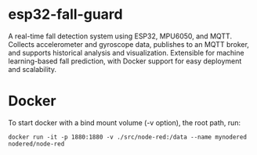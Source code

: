 # esp32-fall-guard
A real-time fall detection system using ESP32, MPU6050, and MQTT. Collects accelerometer and gyroscope data, publishes to an MQTT broker, and supports historical analysis and visualization. Extensible for machine learning-based fall prediction, with Docker support for easy deployment and scalability.

# Docker

To start docker with a bind mount volume (-v option), the root path, run:

```
docker run -it -p 1880:1880 -v ./src/node-red:/data --name mynodered nodered/node-red
```

